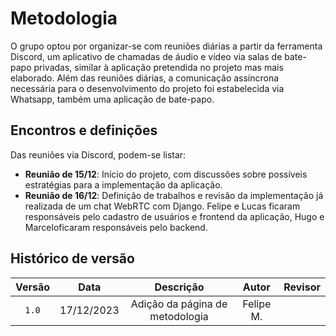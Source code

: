 # Metodologia

O grupo optou por organizar-se com reuniões diárias a partir da ferramenta Discord, um aplicativo de chamadas de áudio e vídeo via salas de bate-papo privadas, similar à aplicação pretendida no projeto mas mais elaborado. Além das reuniões diárias, a comunicação assíncrona necessária para o desenvolvimento do projeto foi estabelecida via Whatsapp, também uma aplicação de bate-papo.

## Encontros e definições

Das reuniões via Discord, podem-se listar:

* **Reunião de 15/12**: Início do projeto, com discussões sobre possíveis estratégias para a implementação da aplicação.
* **Reunião de 16/12**: Definição de trabalhos e revisão da implementação já realizada de um chat WebRTC com Django. Felipe e Lucas ficaram responsáveis pelo cadastro de usuários e frontend da aplicação, Hugo e Marceloficaram responsáveis pelo backend.

## Histórico de versão

| Versão |    Data    |      Descrição       |   Autor   |  Revisor  |
| :----: | :--------: | :------------------: | :-------: | :-------: |
| `1.0`  | 17/12/2023 | Adição da página de metodologia | Felipe M. |  |
